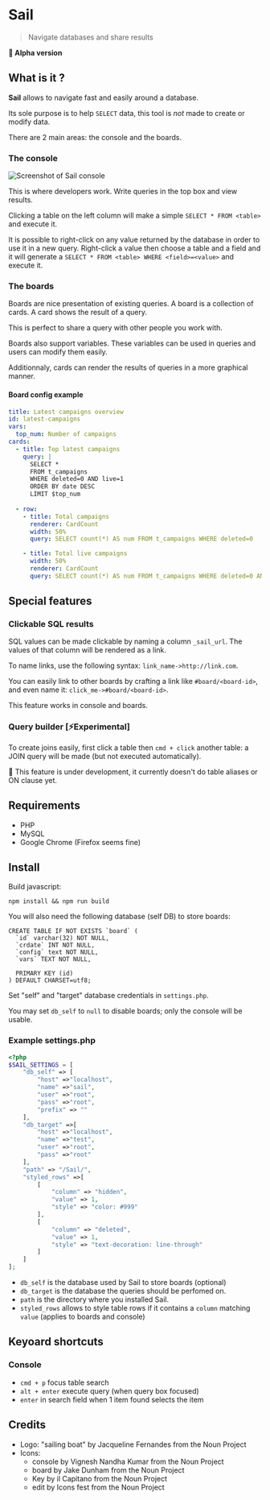 # Sail

> Navigate databases and share results

**🚧 Alpha version**

## What is it ?

**Sail** allows to navigate fast and easily around a database.

Its sole purpose is to help `SELECT` data, this tool is _not_ made to create or modify data.

There are 2 main areas: the console and the boards.

### The console

![Screenshot of Sail console](http://lipsumarium.com/images-Sail/console.png)

This is where developers work. Write queries in the top box and view results.

Clicking a table on the left column will make a simple `SELECT * FROM <table>` and execute it.

It is possible to right-click on any value returned by the database in order to use it in a new query. 
Right-click a value then choose a table and a field and it will generate a `SELECT * FROM <table> WHERE <field>=<value>` and execute it.


### The boards

Boards are nice presentation of existing queries. A board is a collection of cards. A card shows the result of a query.

This is perfect to share a query with other people you work with.

Boards also support variables. These variables can be used in queries and users can modify them easily.

Additionnaly, cards can render the results of queries in a more graphical manner.

#### Board config example
```yaml
title: Latest campaigns overview
id: latest-campaigns
vars:
  top_num: Number of campaigns
cards:
  - title: Top latest campaigns
    query: |
      SELECT *
      FROM t_campaigns
      WHERE deleted=0 AND live=1
      ORDER BY date DESC
      LIMIT $top_num
  
  - row: 
    - title: Total campaigns
      renderer: CardCount
      width: 50%
      query: SELECT count(*) AS num FROM t_campaigns WHERE deleted=0 

    - title: Total live campaigns
      width: 50%
      renderer: CardCount
      query: SELECT count(*) AS num FROM t_campaigns WHERE deleted=0 AND live=1
```


## Special features

### Clickable SQL results
SQL values can be made clickable by naming a column `_sail_url`. 
The values of that column will be rendered as a link.

To name links, use the following syntax: `link_name->http://link.com`.

You can easily link to other boards by crafting a link like `#board/<board-id>`, and even name it: `click_me->#board/<board-id>`.

This feature works in console and boards.

### Query builder [⚡Experimental]
To create joins easily, first click a table then `cmd + click` another table: a JOIN query will be made (but not executed automatically).

🚧 This feature is under development, it currently doesn't do table aliases or ON clause yet.


## Requirements
* PHP
* MySQL
* Google Chrome (Firefox seems fine)

## Install

Build javascript:

`npm install && npm run build`

You will also need the following database (self DB) to store boards:

```
CREATE TABLE IF NOT EXISTS `board` (
  `id` varchar(32) NOT NULL,
  `crdate` INT NOT NULL,
  `config` text NOT NULL,
  `vars` TEXT NOT NULL,

  PRIMARY KEY (id)
) DEFAULT CHARSET=utf8;
```

Set "self" and "target" database credentials in `settings.php`.

You may set `db_self` to `null` to disable boards; only the console will be usable.

### Example settings.php
```php
<?php
$SAIL_SETTINGS = [
    "db_self" => [
        "host" =>"localhost",
        "name" =>"sail",
        "user" =>"root",
        "pass" =>"root",
        "prefix" => ""
    ],
    "db_target" =>[
        "host" =>"localhost",
        "name" =>"test",
        "user" =>"root",
        "pass" =>"root"
    ],
    "path" => "/Sail/",
    "styled_rows" =>[
        [
            "column" => "hidden",
            "value" => 1,
            "style" => "color: #999"
        ],
        [
            "column" => "deleted",
            "value" => 1,
            "style" => "text-decoration: line-through"
        ]
    ]
];

```

* `db_self` is the database used by Sail to store boards (optional)
* `db_target` is the database the queries should be perfomed on.
* `path` is the directory where you installed Sail.
* `styled_rows` allows to style table rows if it contains a `column` matching `value` (applies to boards and console)



## Keyoard shortcuts

### Console

* `cmd + p` focus table search
* `alt + enter` execute query (when query box focused)
* `enter` in search field when 1 item found selects the item


## Credits
* Logo: "sailing boat" by Jacqueline Fernandes from the Noun Project
* Icons:
  * console by Vignesh Nandha Kumar from the Noun Project
  * board by Jake Dunham from the Noun Project
  * Key by il Capitano from the Noun Project
  * edit by Icons fest from the Noun Project

